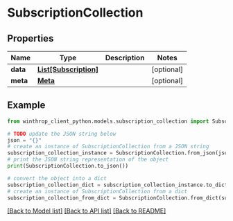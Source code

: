 # SubscriptionCollection


## Properties

Name | Type | Description | Notes
------------ | ------------- | ------------- | -------------
**data** | [**List[Subscription]**](Subscription.md) |  | [optional] 
**meta** | [**Meta**](Meta.md) |  | [optional] 

## Example

```python
from winthrop_client_python.models.subscription_collection import SubscriptionCollection

# TODO update the JSON string below
json = "{}"
# create an instance of SubscriptionCollection from a JSON string
subscription_collection_instance = SubscriptionCollection.from_json(json)
# print the JSON string representation of the object
print(SubscriptionCollection.to_json())

# convert the object into a dict
subscription_collection_dict = subscription_collection_instance.to_dict()
# create an instance of SubscriptionCollection from a dict
subscription_collection_from_dict = SubscriptionCollection.from_dict(subscription_collection_dict)
```
[[Back to Model list]](../README.md#documentation-for-models) [[Back to API list]](../README.md#documentation-for-api-endpoints) [[Back to README]](../README.md)


